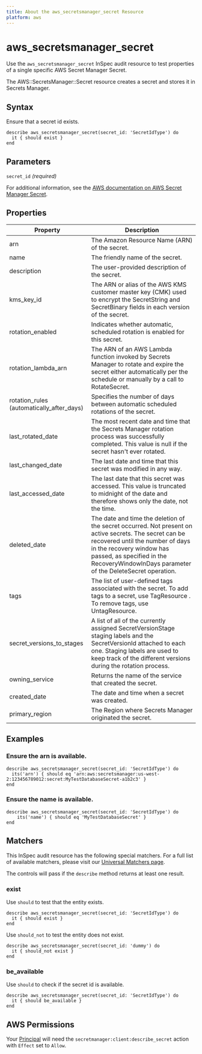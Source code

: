 ```yaml
---
title: About the aws_secretsmanager_secret Resource
platform: aws
---
```


# aws\_secretsmanager\_secret

Use the `aws_secretsmanager_secret` InSpec audit resource to test properties of a single specific AWS Secret Manager Secret.

The AWS::SecretsManager::Secret resource creates a secret and stores it in Secrets Manager.

## Syntax

Ensure that a secret id exists.

    describe aws_secretsmanager_secret(secret_id: 'SecretIdType') do
      it { should exist }
    end

## Parameters

`secret_id` _(required)_

For additional information, see the [AWS documentation on AWS Secret Manager Secret](https://docs.aws.amazon.com/AWSCloudFormation/latest/UserGuide/aws-resource-secretsmanager-secret.html).

## Properties

| Property | Description|
| --- | --- |
| arn | The Amazon Resource Name (ARN) of the secret. |
| name | The friendly name of the secret. |
| description | The user-provided description of the secret. |
| kms_key_id | The ARN or alias of the AWS KMS customer master key (CMK) used to encrypt the SecretString and SecretBinary fields in each version of the secret. |
| rotation_enabled | Indicates whether automatic, scheduled rotation is enabled for this secret. |
| rotation_lambda_arn | The ARN of an AWS Lambda function invoked by Secrets Manager to rotate and expire the secret either automatically per the schedule or manually by a call to RotateSecret. |
| rotation_rules (automatically_after_days) | Specifies the number of days between automatic scheduled rotations of the secret. |
| last_rotated_date | The most recent date and time that the Secrets Manager rotation process was successfully completed. This value is null if the secret hasn't ever rotated. |
| last_changed_date | The last date and time that this secret was modified in any way. |
| last_accessed_date | The last date that this secret was accessed. This value is truncated to midnight of the date and therefore shows only the date, not the time. |
| deleted_date | The date and time the deletion of the secret occurred. Not present on active secrets. The secret can be recovered until the number of days in the recovery window has passed, as specified in the RecoveryWindowInDays parameter of the DeleteSecret operation. |
| tags | The list of user-defined tags associated with the secret. To add tags to a secret, use TagResource . To remove tags, use UntagResource. |
| secret_versions_to_stages | A list of all of the currently assigned SecretVersionStage staging labels and the SecretVersionId attached to each one. Staging labels are used to keep track of the different versions during the rotation process. |
| owning_service | Returns the name of the service that created the secret. |
| created_date | The date and time when a secret was created. |
| primary_region | The Region where Secrets Manager originated the secret. |

## Examples

### Ensure the arn is available.
    describe aws_secretsmanager_secret(secret_id: 'SecretIdType') do
      its('arn') { should eq 'arn:aws:secretsmanager:us-west-2:123456789012:secret:MyTestDatabaseSecret-a1b2c3' }
    end

### Ensure the name is available.
    describe aws_secretsmanager_secret(secret_id: 'SecretIdType') do
        its('name') { should eq 'MyTestDatabaseSecret' }
    end

## Matchers

This InSpec audit resource has the following special matchers. For a full list of available matchers, please visit our [Universal Matchers page](https://www.inspec.io/docs/reference/matchers/).

The controls will pass if the `describe` method returns at least one result.

### exist

Use `should` to test that the entity exists.

    describe aws_secretsmanager_secret(secret_id: 'SecretIdType') do
      it { should exist }
    end

Use `should_not` to test the entity does not exist.

    describe aws_secretsmanager_secret(secret_id: 'dummy') do
      it { should_not exist }
    end

### be_available

Use `should` to check if the secret id is available.

    describe aws_secretsmanager_secret(secret_id: 'SecretIdType') do
      it { should be_available }
    end

## AWS Permissions

Your [Principal](https://docs.aws.amazon.com/IAM/latest/UserGuide/intro-structure.html#intro-structure-principal) will need the `secretmanager:client:describe_secret` action with `Effect` set to `Allow`.